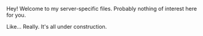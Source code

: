Hey! Welcome to my server-specific files. Probably nothing of interest here for you.

Like... Really. It's all under construction.
